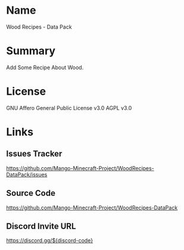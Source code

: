 # Name
Wood Recipes - Data Pack


# Summary
Add Some Recipe About Wood.


# License
GNU Affero General Public License v3.0
AGPL v3.0


# Links
## Issues Tracker
https://github.com/Mango-Minecraft-Project/WoodRecipes-DataPack/issues

## Source Code
https://github.com/Mango-Minecraft-Project/WoodRecipes-DataPack

## Discord Invite URL
https://discord.gg/${discord-code}